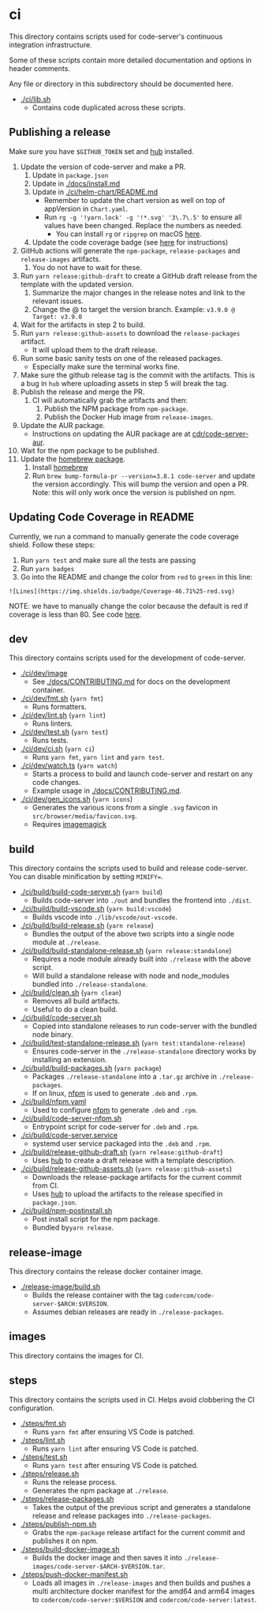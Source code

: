 # ci

This directory contains scripts used for code-server's continuous integration infrastructure.

Some of these scripts contain more detailed documentation and options
in header comments.

Any file or directory in this subdirectory should be documented here.

- [./ci/lib.sh](./lib.sh)
  - Contains code duplicated across these scripts.

## Publishing a release

Make sure you have `$GITHUB_TOKEN` set and [hub](https://github.com/github/hub) installed.

1. Update the version of code-server and make a PR.
   1. Update in `package.json`
   2. Update in [./docs/install.md](../docs/install.md)
   3. Update in [./ci/helm-chart/README.md](../ci/helm-chart/README.md)
      - Remember to update the chart version as well on top of appVersion in `Chart.yaml`.
      - Run `rg -g '!yarn.lock' -g '!*.svg' '3\.7\.5'` to ensure all values have been
        changed. Replace the numbers as needed.
        - You can install `rg` or `ripgrep` on macOS [here](https://formulae.brew.sh/formula/ripgrep).
   4. Update the code coverage badge (see [here](#updating-code-coverage-in-readme) for instructions)
2. GitHub actions will generate the `npm-package`, `release-packages` and `release-images` artifacts.
   1. You do not have to wait for these.
3. Run `yarn release:github-draft` to create a GitHub draft release from the template with
   the updated version.
   1. Summarize the major changes in the release notes and link to the relevant issues.
   2. Change the @ to target the version branch. Example: `v3.9.0 @ Target: v3.9.0`
4. Wait for the artifacts in step 2 to build.
5. Run `yarn release:github-assets` to download the `release-packages` artifact.
   - It will upload them to the draft release.
6. Run some basic sanity tests on one of the released packages.
   - Especially make sure the terminal works fine.
7. Make sure the github release tag is the commit with the artifacts. This is a bug in
   `hub` where uploading assets in step 5 will break the tag.
8. Publish the release and merge the PR.
   1. CI will automatically grab the artifacts and then:
      1. Publish the NPM package from `npm-package`.
      2. Publish the Docker Hub image from `release-images`.
9. Update the AUR package.
   - Instructions on updating the AUR package are at [cdr/code-server-aur](https://github.com/cdr/code-server-aur).
10. Wait for the npm package to be published.
11. Update the [homebrew package](https://github.com/Homebrew/homebrew-core/blob/master/Formula/code-server.rb).
    1. Install [homebrew](https://brew.sh/)
    2. Run `brew bump-formula-pr --version=3.8.1 code-server` and update the version accordingly. This will bump the version and open a PR. Note: this will only work once the version is published on npm.

## Updating Code Coverage in README

Currently, we run a command to manually generate the code coverage shield. Follow these steps:

1. Run `yarn test` and make sure all the tests are passing
2. Run `yarn badges`
3. Go into the README and change the color from `red` to `green` in this line:

```
![Lines](https://img.shields.io/badge/Coverage-46.71%25-red.svg)
```

NOTE: we have to manually change the color because the default is red if coverage is less than 80. See code [here](https://github.com/olavoparno/istanbul-badges-readme/blob/develop/src/editor.ts#L24-L33).

## dev

This directory contains scripts used for the development of code-server.

- [./ci/dev/image](./dev/image)
  - See [./docs/CONTRIBUTING.md](../docs/CONTRIBUTING.md) for docs on the development container.
- [./ci/dev/fmt.sh](./dev/fmt.sh) (`yarn fmt`)
  - Runs formatters.
- [./ci/dev/lint.sh](./dev/lint.sh) (`yarn lint`)
  - Runs linters.
- [./ci/dev/test.sh](./dev/test.sh) (`yarn test`)
  - Runs tests.
- [./ci/dev/ci.sh](./dev/ci.sh) (`yarn ci`)
  - Runs `yarn fmt`, `yarn lint` and `yarn test`.
- [./ci/dev/watch.ts](./dev/watch.ts) (`yarn watch`)
  - Starts a process to build and launch code-server and restart on any code changes.
  - Example usage in [./docs/CONTRIBUTING.md](../docs/CONTRIBUTING.md).
- [./ci/dev/gen_icons.sh](./ci/dev/gen_icons.sh) (`yarn icons`)
  - Generates the various icons from a single `.svg` favicon in
    `src/browser/media/favicon.svg`.
  - Requires [imagemagick](https://imagemagick.org/index.php)

## build

This directory contains the scripts used to build and release code-server.
You can disable minification by setting `MINIFY=`.

- [./ci/build/build-code-server.sh](./build/build-code-server.sh) (`yarn build`)
  - Builds code-server into `./out` and bundles the frontend into `./dist`.
- [./ci/build/build-vscode.sh](./build/build-vscode.sh) (`yarn build:vscode`)
  - Builds vscode into `./lib/vscode/out-vscode`.
- [./ci/build/build-release.sh](./build/build-release.sh) (`yarn release`)
  - Bundles the output of the above two scripts into a single node module at `./release`.
- [./ci/build/build-standalone-release.sh](./build/build-standalone-release.sh) (`yarn release:standalone`)
  - Requires a node module already built into `./release` with the above script.
  - Will build a standalone release with node and node_modules bundled into `./release-standalone`.
- [./ci/build/clean.sh](./build/clean.sh) (`yarn clean`)
  - Removes all build artifacts.
  - Useful to do a clean build.
- [./ci/build/code-server.sh](./build/code-server.sh)
  - Copied into standalone releases to run code-server with the bundled node binary.
- [./ci/build/test-standalone-release.sh](./build/test-standalone-release.sh) (`yarn test:standalone-release`)
  - Ensures code-server in the `./release-standalone` directory works by installing an extension.
- [./ci/build/build-packages.sh](./build/build-packages.sh) (`yarn package`)
  - Packages `./release-standalone` into a `.tar.gz` archive in `./release-packages`.
  - If on linux, [nfpm](https://github.com/goreleaser/nfpm) is used to generate `.deb` and `.rpm`.
- [./ci/build/nfpm.yaml](./build/nfpm.yaml)
  - Used to configure [nfpm](https://github.com/goreleaser/nfpm) to generate `.deb` and `.rpm`.
- [./ci/build/code-server-nfpm.sh](./build/code-server-nfpm.sh)
  - Entrypoint script for code-server for `.deb` and `.rpm`.
- [./ci/build/code-server.service](./build/code-server.service)
  - systemd user service packaged into the `.deb` and `.rpm`.
- [./ci/build/release-github-draft.sh](./build/release-github-draft.sh) (`yarn release:github-draft`)
  - Uses [hub](https://github.com/github/hub) to create a draft release with a template description.
- [./ci/build/release-github-assets.sh](./build/release-github-assets.sh) (`yarn release:github-assets`)
  - Downloads the release-package artifacts for the current commit from CI.
  - Uses [hub](https://github.com/github/hub) to upload the artifacts to the release
    specified in `package.json`.
- [./ci/build/npm-postinstall.sh](./build/npm-postinstall.sh)
  - Post install script for the npm package.
  - Bundled by`yarn release`.

## release-image

This directory contains the release docker container image.

- [./release-image/build.sh](./release-image/build.sh)
  - Builds the release container with the tag `codercom/code-server-$ARCH:$VERSION`.
  - Assumes debian releases are ready in `./release-packages`.

## images

This directory contains the images for CI.

## steps

This directory contains the scripts used in CI.
Helps avoid clobbering the CI configuration.

- [./steps/fmt.sh](./steps/fmt.sh)
  - Runs `yarn fmt` after ensuring VS Code is patched.
- [./steps/lint.sh](./steps/lint.sh)
  - Runs `yarn lint` after ensuring VS Code is patched.
- [./steps/test.sh](./steps/test.sh)
  - Runs `yarn test` after ensuring VS Code is patched.
- [./steps/release.sh](./steps/release.sh)
  - Runs the release process.
  - Generates the npm package at `./release`.
- [./steps/release-packages.sh](./steps/release-packages.sh)
  - Takes the output of the previous script and generates a standalone release and
    release packages into `./release-packages`.
- [./steps/publish-npm.sh](./steps/publish-npm.sh)
  - Grabs the `npm-package` release artifact for the current commit and publishes it on npm.
- [./steps/build-docker-image.sh](./steps/build-docker-image.sh)
  - Builds the docker image and then saves it into `./release-images/code-server-$ARCH-$VERSION.tar`.
- [./steps/push-docker-manifest.sh](./steps/push-docker-manifest.sh)
  - Loads all images in `./release-images` and then builds and pushes a multi architecture
    docker manifest for the amd64 and arm64 images to `codercom/code-server:$VERSION` and
    `codercom/code-server:latest`.
